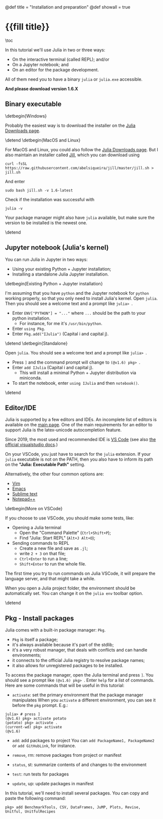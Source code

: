 @def title = "Installation and preparation"
@def showall = true

# {{fill title}}

\toc

In this tutorial we'll use Julia in two or three ways:
- On the interactive terminal (called REPL); and/or
- On a Jupyter notebook; and
- On an editor for the package development.

All of them need you to have a binary `julia` or `julia.exe` accessible.

**And please download version 1.6.X**

## Binary executable

\detbegin{Windows}

Probably the easiest way is to download the installer on the [Julia Downloads page](https://julialang.org/downloads/).

\detend
\detbegin{MacOS and Linux}

For MacOS and Linux, you could also follow the [Julia Downloads page](https://julialang.org/downloads/). But I also maintain an installer called [Jill](https://github.com/abelsiqueira/jill), which you can download using
```
curl -fsSL https://raw.githubusercontent.com/abelsiqueira/jill/master/jill.sh > jill.sh
```
And enter
```
sudo bash jill.sh -v 1.6-latest
```
Check if the installation was successful with
```
julia -v
```

Your package manager might also have `julia` available, but make sure the version to be installed is the newest one.

\detend
## Jupyter notebook (Julia's kernel)

You can run Julia in Jupyter in two ways:
- Using your existing Python + Jupyter installation;
- Installing a standalone Julia Jupyter installation.

\detbegin{Existing Python + Jupyter installation}

I'm assuming that you have `python` and the Jupyter notebook for `python` working properly, so that you only need to install Julia's kernel.
Open `julia`. Then you should see a welcome text and a prompt like `julia> `.

- Enter `ENV["PYTHON"] = "..."` where `...` should be the path to your python installation.
  - For instance, for me it's `/usr/bin/python`.
- Enter `using Pkg`.
- Enter `Pkg.add("IJulia")` (Capital i and capital j).

\detend
\detbegin{Standalone}

Open `julia`. You should see a welcome text and a prompt like `julia> `.

- Press `]` and the command prompt will change to `(@v1.6) pkg> `.
- Enter `add IJulia` (Capital i and capital j).
  - This will install a minimal Python + Jupyter distribution via miniconda.
- To start the notebook, enter `using IJulia` and then `notebook()`.

\detend

## Editor/IDE

Julia is supported by a few editors and IDEs.
An incomplete list of editors is available on the [main page](https://julialang.org).
One of the main requirements for an editor to support Julia is the latex-unicode autocompletion feature.

Since 2019, the most used and recommended IDE is [VS Code](https://www.julia-vscode.org/) (see also [the official visualstudio docs](https://code.visualstudio.com/docs/languages/julia).)

On your VSCode, you just have to search for the `julia` extension.
If your `julia` executable is not on the PATH, then you also have to inform its path on the **"Julia: Executable Path"** setting.

Alternatively, the other four common options are:
- [Vim](https://github.com/JuliaEditorSupport/julia-vim)
- [Emacs](https://github.com/JuliaEditorSupport/julia-emacs)
- [Sublime text](https://github.com/JuliaEditorSupport/Julia-sublime)
- [Notepad++](https://github.com/JuliaEditorSupport/julia-NotepadPlusPlus)

\detbegin{More on VSCode}

If you choose to use VSCode, you should make some tests, like:
- Opening a Julia terminal
  - Open the "Command Palette" (`Ctrl+Shift+P`);
  - Find "Julia: Start REPL" (`Alt+J Alt+O`);
- Sending commands to REPL
  - Create a new file and save as `.jl`;
  - write `2 + 3` on that file;
  - `Ctrl+Enter` to run a line;
  - `Shift+Enter` to run the whole file.

The first time you try to run commands on Julia VSCode, it will prepare the language server, and that might take a while.

When you open a Julia project folder, the environment should be automatically set.
You can change it on the `julia env` toolbar option.

\detend
## Pkg - Install packages

Julia comes with a built-in package manager: `Pkg`.
- `Pkg` is itself a package;
- it's always available because it's part of the stdlib;
- it's a very robust manager, that deals with conflicts and can handle environments;
- it connects to the official Julia registry to resolve package names;
- it also allows for unregistered packages to be installed.

To access the package manager, open the Julia terminal and press `]`.
You should see a prompt like `(@v1.6) pkg> `.
Enter `help` for a list of commands.
Here are some commands that will be useful in this tutorial:

- `activate`: set the primary environment that the package manager manipulates
When you `activate` a different environment, you can see it before the `pkg` prompt.
E.g.:
```
julia> # press ]
(@v1.6) pkg> activate potato
(potato) pkg> activate .
(current-wd) pkg> activate
(@v1.6)
```

- `add`: add packages to project
You can `add PackageName1, PackageName2` or `add GitHubLink`, for instance.

- `remove`, rm: remove packages from project or manifest
- `status`, st: summarize contents of and changes to the environment
- `test`: run tests for packages
- `update`, up: update packages in manifest

In this tutorial, we'll need to install several packages.
You can copy and paste the following command:
```
pkg> add BenchmarkTools, CSV, DataFrames, JuMP, Plots, Revise, Unitful, UnitfulRecipes
```